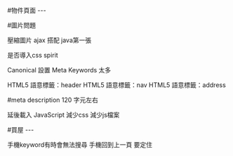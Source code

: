 #物件頁面 ---

#圖片問題

壓縮圖片 ajax 搭配 java第一張

是否導入css spirit

Canonical 設置
Meta Keywords 太多


HTML5 語意標籤：header
HTML5 語意標籤：nav
HTML5 語意標籤：address

#meta description 120 字元左右

延後載入 JavaScript
減少css 減少js檔案





#買屋 ---

手機keyword有時會無法搜尋
手機回到上一頁 要定住
